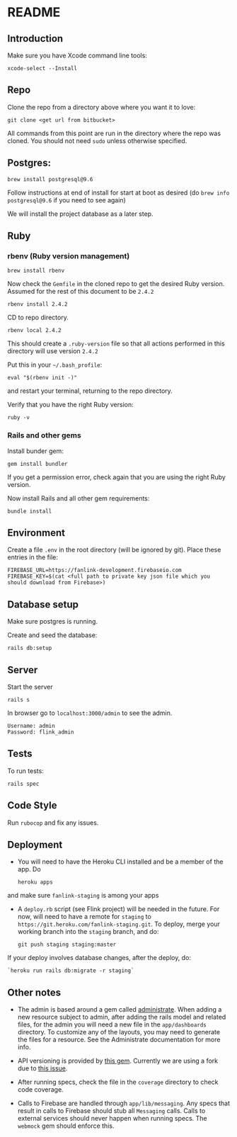 # README

## Introduction

Make sure you have Xcode command line tools:

    xcode-select --Install

## Repo

Clone the repo from a directory above where you want it to love:

    git clone <get url from bitbucket>
    
All commands from this point are run in the directory where the repo was cloned. You
should not need `sudo` unless otherwise specified.
    
## Postgres:

    brew install postgresql@9.6

Follow instructions at end of install for start at boot as desired (do `brew info postgresql@9.6` if you need to see again)

We will install the project database as a later step.

## Ruby 

### rbenv (Ruby version management) 

    brew install rbenv

Now check the `Gemfile` in the cloned repo to get the desired Ruby version. Assumed
for the rest of this document to be `2.4.2`  

    rbenv install 2.4.2
    
CD to repo directory.

    rbenv local 2.4.2
    
This should create a `.ruby-version` file so that all actions performed in this directory
will use version `2.4.2`                

Put this in your `~/.bash_profile`:

    eval "$(rbenv init -)"
    
and restart your terminal, returning to the repo directory.

Verify that you have the right Ruby version:

    ruby -v

### Rails and other gems
        
Install bunder gem:

    gem install bundler
    
If you get a permission error, check again that you are using the right Ruby version.

Now install Rails and all other gem requirements:

    bundle install

## Environment

Create a file `.env` in the root directory (will be ignored by git). Place these 
entries in the file:

    FIREBASE_URL=https://fanlink-development.firebaseio.com
    FIREBASE_KEY=$(cat <full path to private key json file which you should download from Firebase>)

    
## Database setup

Make sure postgres is running.

Create and seed the database:

    rails db:setup
    
## Server

Start the server

    rails s

In browser go to `localhost:3000/admin` to see the admin.

    Username: admin
    Password: flink_admin
    
        
## Tests

To run tests:

    rails spec

## Code Style

Run `rubocop` and fix any issues.
  
## Deployment

* You will need to have the Heroku CLI installed and be a member of the app. Do

    `heroku apps`
    
and make sure `fanlink-staging` is among your apps

* A `deploy.rb` script (see Flink project) will be needed in the future. For now, will need to have a remote
 for `staging` to `https://git.heroku.com/fanlink-staging.git`. To deploy, merge your working branch into
 the `staging` branch, and do:
 
    `git push staging staging:master`
    
If your deploy involves database changes, after the deploy, do:

    `heroku run rails db:migrate -r staging`
        
## Other notes

* The admin is based around a gem called [administrate](https://github.com/thoughtbot/administrate). When adding
a new resource subject to admin, after adding the rails model and related files, 
for the admin you will need a new file in the `app/dashboards` directory. To customize
any of the layouts, you may need to generate the files for a resource. See the
Administrate documentation for more info.

* API versioning is provided by [this gem](https://github.com/jwoertink/jko_api). Currently
we are using a fork due to [this issue](https://github.com/jwoertink/jko_api/issues/7).

* After running specs, check the file in the <code>coverage</code> directory to
check code coverage.

* Calls to Firebase are handled through <code>app/lib/messaging</code>. Any specs
that result in calls to Firebase should stub all <code>Messaging</code> calls. Calls
to external services should never happen when running specs. The <code>webmock</code>
gem should enforce this.

    